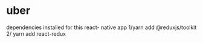 # uber
dependencies installed for this react- native app
1/yarn add @reduxjs/toolkit
2/ yarn add react-redux
